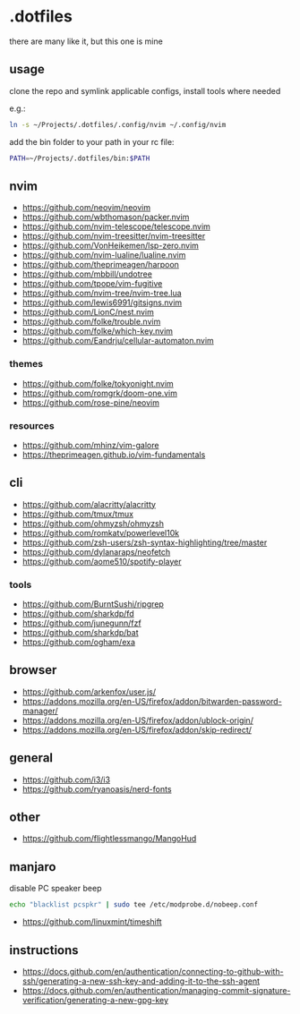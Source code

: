 # .dotfiles

there are many like it, but this one is mine

## usage

clone the repo and symlink applicable configs, install tools where needed

e.g.:

```sh
ln -s ~/Projects/.dotfiles/.config/nvim ~/.config/nvim
```

add the bin folder to your path in your rc file:

```sh
PATH=~/Projects/.dotfiles/bin:$PATH
```

## nvim

- https://github.com/neovim/neovim
- https://github.com/wbthomason/packer.nvim
- https://github.com/nvim-telescope/telescope.nvim
- https://github.com/nvim-treesitter/nvim-treesitter
- https://github.com/VonHeikemen/lsp-zero.nvim
- https://github.com/nvim-lualine/lualine.nvim
- https://github.com/theprimeagen/harpoon
- https://github.com/mbbill/undotree
- https://github.com/tpope/vim-fugitive
- https://github.com/nvim-tree/nvim-tree.lua
- https://github.com/lewis6991/gitsigns.nvim
- https://github.com/LionC/nest.nvim
- https://github.com/folke/trouble.nvim
- https://github.com/folke/which-key.nvim
- https://github.com/Eandrju/cellular-automaton.nvim

### themes

- https://github.com/folke/tokyonight.nvim
- https://github.com/romgrk/doom-one.vim
- https://github.com/rose-pine/neovim

### resources

- https://github.com/mhinz/vim-galore
- https://theprimeagen.github.io/vim-fundamentals

## cli

- https://github.com/alacritty/alacritty
- https://github.com/tmux/tmux
- https://github.com/ohmyzsh/ohmyzsh
- https://github.com/romkatv/powerlevel10k
- https://github.com/zsh-users/zsh-syntax-highlighting/tree/master
- https://github.com/dylanaraps/neofetch
- https://github.com/aome510/spotify-player

### tools

- https://github.com/BurntSushi/ripgrep
- https://github.com/sharkdp/fd
- https://github.com/junegunn/fzf
- https://github.com/sharkdp/bat
- https://github.com/ogham/exa


## browser

- https://github.com/arkenfox/user.js/
- https://addons.mozilla.org/en-US/firefox/addon/bitwarden-password-manager/
- https://addons.mozilla.org/en-US/firefox/addon/ublock-origin/
- https://addons.mozilla.org/en-US/firefox/addon/skip-redirect/

## general

- https://github.com/i3/i3
- https://github.com/ryanoasis/nerd-fonts

## other

- https://github.com/flightlessmango/MangoHud

## manjaro

disable PC speaker beep

```sh
echo "blacklist pcspkr" | sudo tee /etc/modprobe.d/nobeep.conf
```

- https://github.com/linuxmint/timeshift

## instructions

- https://docs.github.com/en/authentication/connecting-to-github-with-ssh/generating-a-new-ssh-key-and-adding-it-to-the-ssh-agent
- https://docs.github.com/en/authentication/managing-commit-signature-verification/generating-a-new-gpg-key

